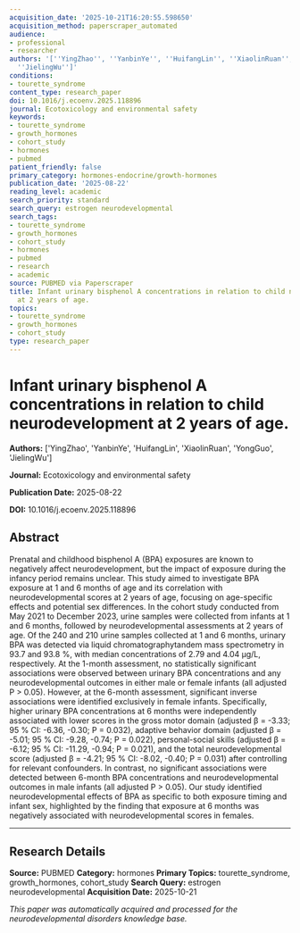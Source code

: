 ```yaml
---
acquisition_date: '2025-10-21T16:20:55.598650'
acquisition_method: paperscraper_automated
audience:
- professional
- researcher
authors: '[''YingZhao'', ''YanbinYe'', ''HuifangLin'', ''XiaolinRuan'', ''YongGuo'',
  ''JielingWu'']'
conditions:
- tourette_syndrome
content_type: research_paper
doi: 10.1016/j.ecoenv.2025.118896
journal: Ecotoxicology and environmental safety
keywords:
- tourette_syndrome
- growth_hormones
- cohort_study
- hormones
- pubmed
patient_friendly: false
primary_category: hormones-endocrine/growth-hormones
publication_date: '2025-08-22'
reading_level: academic
search_priority: standard
search_query: estrogen neurodevelopmental
search_tags:
- tourette_syndrome
- growth_hormones
- cohort_study
- hormones
- pubmed
- research
- academic
source: PUBMED via Paperscraper
title: Infant urinary bisphenol A concentrations in relation to child neurodevelopment
  at 2 years of age.
topics:
- tourette_syndrome
- growth_hormones
- cohort_study
type: research_paper
---
```


# Infant urinary bisphenol A concentrations in relation to child neurodevelopment at 2 years of age.

**Authors:** ['YingZhao', 'YanbinYe', 'HuifangLin', 'XiaolinRuan', 'YongGuo', 'JielingWu']

**Journal:** Ecotoxicology and environmental safety

**Publication Date:** 2025-08-22

**DOI:** 10.1016/j.ecoenv.2025.118896

## Abstract

Prenatal and childhood bisphenol A (BPA) exposures are known to negatively affect neurodevelopment, but the impact of exposure during the infancy period remains unclear. This study aimed to investigate BPA exposure at 1 and 6 months of age and its correlation with neurodevelopmental scores at 2 years of age, focusing on age-specific effects and potential sex differences. In the cohort study conducted from May 2021 to December 2023, urine samples were collected from infants at 1 and 6 months, followed by neurodevelopmental assessments at 2 years of age. Of the 240 and 210 urine samples collected at 1 and 6 months, urinary BPA was detected via liquid chromatographytandem mass spectrometry in 93.7 and 93.8 %, with median concentrations of 2.79 and 4.04 μg/L, respectively. At the 1-month assessment, no statistically significant associations were observed between urinary BPA concentrations and any neurodevelopmental outcomes in either male or female infants (all adjusted P > 0.05). However, at the 6-month assessment, significant inverse associations were identified exclusively in female infants. Specifically, higher urinary BPA concentrations at 6 months were independently associated with lower scores in the gross motor domain (adjusted β = -3.33; 95 % CI: -6.36, -0.30; P = 0.032), adaptive behavior domain (adjusted β = -5.01; 95 % CI: -9.28, -0.74; P = 0.022), personal-social skills (adjusted β = -6.12; 95 % CI: -11.29, -0.94; P = 0.021), and the total neurodevelopmental score (adjusted β = -4.21; 95 % CI: -8.02, -0.40; P = 0.031) after controlling for relevant confounders. In contrast, no significant associations were detected between 6-month BPA concentrations and neurodevelopmental outcomes in male infants (all adjusted P > 0.05). Our study identified neurodevelopmental effects of BPA as specific to both exposure timing and infant sex, highlighted by the finding that exposure at 6 months was negatively associated with neurodevelopmental scores in females.

---

## Research Details

**Source:** PUBMED
**Category:** hormones
**Primary Topics:** tourette_syndrome, growth_hormones, cohort_study
**Search Query:** estrogen neurodevelopmental
**Acquisition Date:** 2025-10-21

*This paper was automatically acquired and processed for the neurodevelopmental disorders knowledge base.*
